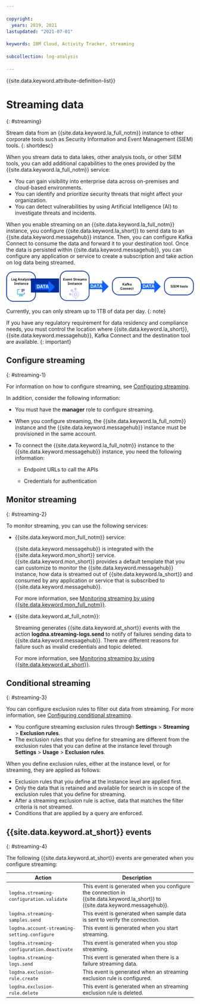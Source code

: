 ```yaml
---

copyright:
  years: 2019, 2021
lastupdated: "2021-07-01"

keywords: IBM Cloud, Activity Tracker, streaming

subcollection: log-analysis

---
```


{{site.data.keyword.attribute-definition-list}}

# Streaming data
{: #streaming}

Stream data from an {{site.data.keyword.la_full_notm}} instance to other corporate tools such as Security Information and Event Management (SIEM) tools. 
{: shortdesc}

When you stream data to data lakes, other analysis tools, or other SIEM tools, you can add additional capabilities to the ones provided by the {{site.data.keyword.la_full_notm}} service:
- You can gain visibility into enterprise data across on-premises and cloud-based environments. 
- You can identify and prioritize security threats that might affect your organization.
- You can detect vulnerabilities by using Artificial Intelligence (AI) to investigate threats and incidents. 


When you enable streaming on an {{site.data.keyword.la_full_notm}} instance, you configure {{site.data.keyword.la_short}} to send data to an {{site.data.keyword.messagehub}} instance. Then, you can configure Kafka Connect to consume the data and forward it to your destination tool. Once the data is persisted within {{site.data.keyword.messagehub}}, you can configure any application or service to create a subscription and take action on log data being streamed.

![Streaming overview](images/la_streams.svg "Streaming overview") 

Currently, you can only stream up to 1TB of data per day.
{: note}

If you have any regulatory requirement for data residency and compliance needs, you must control the location where {{site.data.keyword.la_short}}, {{site.data.keyword.messagehub}}, Kafka Connect and the destination tool are available.
{: important}


## Configure streaming
{: #streaming-1}

For information on how to configure streaming, see [Configuring streaming](/docs/log-analysis?topic=log-analysis-streaming-configure).

In addition, consider the following information:
- You must have the **manager** role to configure streaming.
- When you configure streaming, the {{site.data.keyword.la_full_notm}} instance and the {{site.data.keyword.messagehub}} instance must be provisioned in the same account.
- To connect the {{site.data.keyword.la_full_notm}} instance to the {{site.data.keyword.messagehub}} instance, you need the following information:
    
    - Endpoint URLs to call the APIs
    
    - Credentials for authentication


## Monitor streaming
{: #streaming-2}

To monitor streaming, you can use the following services:
- {{site.data.keyword.mon_full_notm}} service: 

    {{site.data.keyword.messagehub}} is integrated with the {{site.data.keyword.mon_short}} service. {{site.data.keyword.mon_short}} provides a default template that you can customize to monitor the {{site.data.keyword.messagehub}} instance, how data is streamed out of {{site.data.keyword.la_short}} and consumed by any application or service that is subscribed to {{site.data.keyword.messagehub}}.

    For more information, see [Monitoring streaming by using {{site.data.keyword.mon_full_notm}}](/docs/log-analysis?topic=log-analysis-streaming-monitor#streaming-monitor-1).

- {{site.data.keyword.at_full_notm}}:

    Streaming generates {{site.data.keyword.at_short}} events with the action **logdna.streaming-logs.send** to notify of failures sending data to {{site.data.keyword.messagehub}}. There are different reasons for failure such as invalid credentials and topic deleted.

    For more information, see [Monitoring streaming by using {{site.data.keyword.at_short}}](/docs/log-analysis?topic=log-analysis-streaming-monitor#streaming-monitor-2).


## Conditional streaming
{: #streaming-3}

You can configure exclusion rules to filter out data from streaming. For more information, see [Configuring conditional streaming](/docs/log-analysis?topic=log-analysis-streaming-conditional).

- You configure streaming exclusion rules through **Settings** &gt; **Streaming** &gt; **Exclusion rules**. 
- The exclusion rules that you define for streaming are different from the exclusion rules that you can define at the instance level through **Settings** &gt; **Usage** &gt; **Exclusion rules**. 

When you define exclusion rules, either at the instance level, or for streaming, they are applied as follows:
- Exclusion rules that you define at the instance level are applied first.
- Only the data that is retained and available for search is in scope of the exclusion rules that you define for streaming.
- After a streaming exclusion rule is active, data that matches the filter criteria is not streamed.
- Conditions that are applied by a query are enforced. 



## {{site.data.keyword.at_short}} events
{: #streaming-4}

The following {{site.data.keyword.at_short}} events are generated when you configure streaming:

| Action | Description |
|--------|-------------|
| `logdna.streaming-configuration.validate`   | This event is generated when you configure the connection in {{site.data.keyword.la_short}} to {{site.data.keyword.messagehub}}. |
| `logdna.streaming-samples.send`             | This event is generated when sample data is sent to verify the connection. |
| `logdna.account-streaming-setting.configure`| This event is generated when you start streaming. |
| `logdna.streaming-configuration.deactivate` | This event is generated when you stop streaming. |
| `logdna.streaming-logs.send`              | This event is generated when there is a failure streaming data. |
| `logdna.exclusion-rule.create`            | This event is generated when an streaming exclusion rule is configured. |
| `logdna.exclusion-rule.delete`            | This event is generated when an streaming exclusion rule is deleted. |






